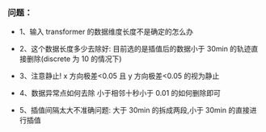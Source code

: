 ### 问题：

- 1、输入 transformer 的数据维度长度不是确定的怎么办
- 2、这个数据长度多少去除好:
  目前选的是插值后的数据小于 30min 的轨迹直接删除(discrete 为 10 的情况下)

- 3、注意静止!
  x 方向极差<0.05 且 y 方向极差<0.05 的视为静止

- 4、数据异常点如何去除
  小于相邻十秒小于 0.01 的如何删除即可

- 5、插值间隔太大不准确问题:
  大于 30min 的拆成两段,小于 30min 的直接进行插值
